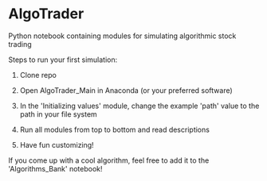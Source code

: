 # AlgoTrader
Python notebook containing modules for simulating algorithmic stock trading

Steps to run your first simulation:

1. Clone repo

2. Open AlgoTrader_Main in Anaconda (or your preferred software)

3. In the 'Initializing values' module, change the example 'path' value to the path in your file system

4. Run all modules from top to bottom and read descriptions

5. Have fun customizing!

If you come up with a cool algorithm, feel free to add it to the 'Algorithms_Bank' notebook!
